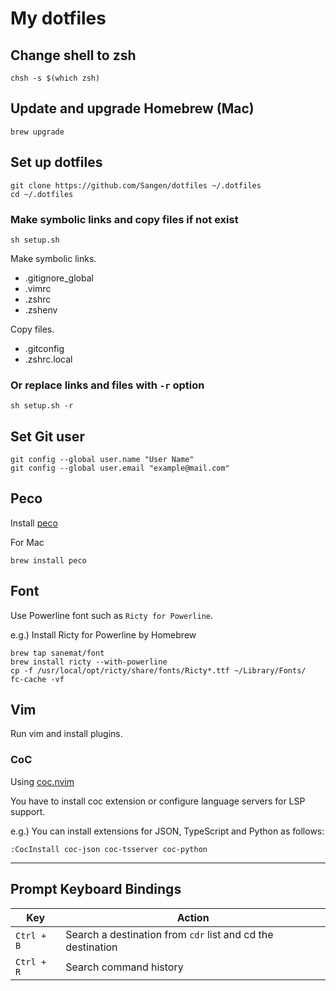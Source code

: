# My dotfiles

## Change shell to zsh

```console
chsh -s $(which zsh)
```

## Update and upgrade Homebrew (Mac)

```console
brew upgrade
```

## Set up dotfiles

```console
git clone https://github.com/Sangen/dotfiles ~/.dotfiles
cd ~/.dotfiles
```

### Make symbolic links and copy files if not exist

```console
sh setup.sh
```

Make symbolic links.

- .gitignore_global
- .vimrc
- .zshrc
- .zshenv

Copy files.

- .gitconfig
- .zshrc.local

### Or replace links and files with `-r` option

```console
sh setup.sh -r
```

## Set Git user

```console
git config --global user.name "User Name"
git config --global user.email "example@mail.com"
```

## Peco

Install [peco](https://github.com/peco/peco)

For Mac

```console
brew install peco
```

## Font

Use Powerline font such as `Ricty for Powerline`.

e.g.) Install Ricty for Powerline by Homebrew

```console
brew tap sanemat/font
brew install ricty --with-powerline
cp -f /usr/local/opt/ricty/share/fonts/Ricty*.ttf ~/Library/Fonts/
fc-cache -vf
```

## Vim

Run vim and install plugins.

### CoC

Using [coc.nvim](https://github.com/neoclide/coc.nvim)

You have to install coc extension or configure language servers for LSP support.

e.g.) You can install extensions for JSON, TypeScript and Python as follows:

```vim
:CocInstall coc-json coc-tsserver coc-python
```

---

## Prompt Keyboard Bindings

| Key | Action |
 --- | ---
| `Ctrl + B` | Search a destination from `cdr` list and cd the destination |
| `Ctrl + R` | Search command history |
